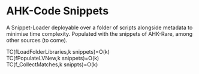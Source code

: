 # AHK-Code Snippets

A Snippet-Loader deployable over a folder of scripts alongside metadata to minimise time complexity.
Populated with the snippets of AHK-Rare, among other sources (to come).

TC(fLoadFolderLibraries,k snippets)=O(k)  
TC(fPopulateLVNew,k snippets)=O(k)  
TC(f_CollectMatches,k snippts)=O(k)
